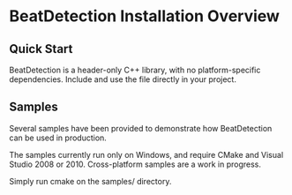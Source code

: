 BeatDetection Installation Overview
===================================

Quick Start
-----------

BeatDetection is a header-only C++ library, with no platform-specific dependencies. Include and use the file directly in your project.

Samples
-------

Several samples have been provided to demonstrate how BeatDetection can be used in production.

The samples currently run only on Windows, and require CMake and Visual Studio 2008 or 2010. Cross-platform samples are a work in progress.

Simply run cmake on the samples/ directory.
